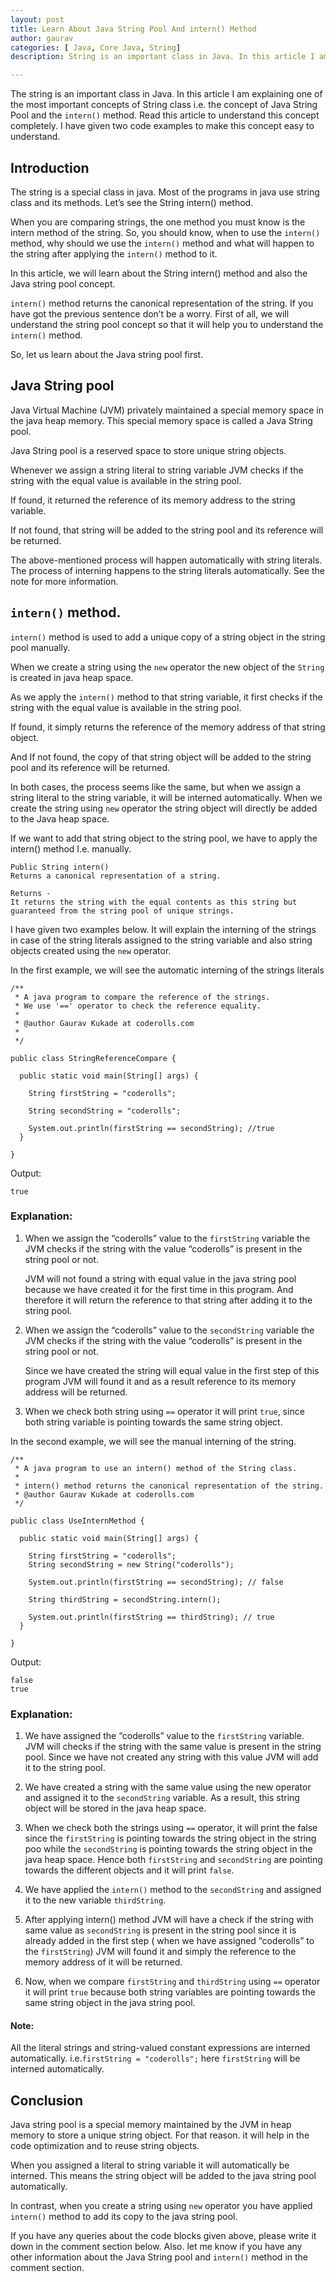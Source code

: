 ```yaml
---
layout: post
title: Learn About Java String Pool And intern() Method
author: gaurav
categories: [ Java, Core Java, String]
description: String is an important class in Java. In this article I am explaining one of the most important concepts of String class i.e. the concept of Java String Pool and the `intern()` method. Read this article to understand this concept completely. 

---
```


The string is an important class in Java. In this article I am explaining one of the most important concepts of String class i.e. the concept of Java String Pool and the `intern()` method. Read this article to understand this concept completely. I have given two code examples to make this concept easy to understand.


## Introduction

The string is a special class in java. Most of the programs in java use string class and its methods. Let’s see the String intern() method.

When you are comparing strings, the one method you must know is the intern method of the string. So, you should know, when to use the `intern()`  method, why should we use the `intern()`  method and what will happen to the string after applying the `intern()`  method to it.

In this article, we will learn about the String intern() method and also the Java string pool concept.

`intern()`  method returns the canonical representation of the string. If you have got the previous sentence don’t be a worry. First of all, we will understand the string pool concept so that it will help you to understand the  `intern()`  method.

So, let us learn about the Java string pool first.

## Java String pool

Java Virtual Machine (JVM) privately maintained a special memory space in the java heap memory. This special memory space is called a Java String pool.

Java String pool is a reserved space to store unique string objects.

Whenever we assign a string literal to string variable JVM checks if the string with the equal value is available in the string pool.

If found, it returned the reference of its memory address to the string variable.

If not found, that string will be added to the string pool and its reference will be returned.

The above-mentioned process will happen automatically with string literals. The process of interning happens to the string literals automatically. See the note for more information.

## `intern()`  method.

`intern()`  method is used to add a unique copy of a string object in the string pool manually.

When we create a string using the  `new`  operator the new object of the  `String`  is created in java heap space.

As we apply the  `intern()`  method to that string variable, it first checks if the string with the equal value is available in the string pool.

If found, it simply returns the reference of the memory address of that string object.

And If not found, the copy of that string object will be added to the string pool and its reference will be returned.

In both cases, the process seems like the same, but when we assign a string literal to the string variable, it will be interned automatically. When we create the string using  `new`  operator the string object will directly be added to the Java heap space.

If we want to add that string object to the string pool, we have to apply the intern() method I.e. manually.

```
Public String intern() 
Returns a canonical representation of a string.

Returns -
It returns the string with the equal contents as this string but guaranteed from the string pool of unique strings.
```

I have given two examples below. It will explain the interning of the strings in case of the string literals assigned to the string variable and also string objects created using the  `new`  operator.

In the first example, we will see the automatic interning of the strings literals

```
/**
 * A java program to compare the reference of the strings.
 * We use '==' operator to check the reference equality.
 * 
 * @author Gaurav Kukade at coderolls.com
 *
 */

public class StringReferenceCompare {

  public static void main(String[] args) {
    
    String firstString = "coderolls";
    
    String secondString = "coderolls";
    
    System.out.println(firstString == secondString); //true
  }

}
```
Output:

```
true
```

### Explanation:

1. When we assign the “coderolls” value to the  `firstString`  variable the JVM checks if the string with the value “coderolls” is present in the string pool or not.

   JVM will not found a string with equal value in the java string pool because we have created it for the first time in this program. And therefore it will return the reference to that string after adding it to the string pool.

2. When we assign the “coderolls” value to the  `secondString`  variable the JVM checks if the string with the value “coderolls” is present in the string pool or not.

   Since we have created the string will equal value in the first step of this program JVM will found it and as a result reference to its memory address will be returned.

3. When we check both string using  `==`  operator it will print  `true`, since both string variable is pointing towards the same string object.

In the second example, we will see the manual interning of the string.

```
/**
 * A java program to use an intern() method of the String class.
 * 
 * intern() method returns the canonical representation of the string.
 * @author Gaurav Kukade at coderolls.com
 */

public class UseInternMethod {

  public static void main(String[] args) {

    String firstString = "coderolls";
    String secondString = new String("coderolls");
    
    System.out.println(firstString == secondString); // false
    
    String thirdString = secondString.intern();
    
    System.out.println(firstString == thirdString); // true
  }

}
```

Output:

```
false
true
```

### Explanation:

1. We have assigned the “coderolls” value to the  `firstString`  variable. JVM will checks if the string with the same value is present in the string pool. Since we have not created any string with this value JVM will add it to the string pool.

2. We have created a string with the same value using the new operator and assigned it to the  `secondString`  variable. As a result, this string object will be stored in the java heap space.

3. When we check both the strings using  `==`  operator, it will print the false since the  `firstString`  is pointing towards the string object in the string poo while the  `secondString`  is pointing towards the string object in the java heap space. Hence both  `firstString` and  `secondString` are pointing towards the different objects and it will print  `false`.

4. We have applied the  `intern()`  method to the  `secondString`  and assigned it to the new variable  `thirdString`.

5. After applying intern() method JVM will have a check if the string with same value as  `secondString`  is present in the string pool since it is already added in the first step ( when we have assigned “coderolls” to the `firstString`) JVM will found it and simply the reference to the memory address of it will be returned.

6. Now, when we compare  `firstString`  and  `thirdString`  using  `==`  operator it will print  `true` because both string variables are pointing towards the same string object in the java string pool.

#### Note:
All the literal strings and string-valued constant expressions are interned automatically. i.e.`firstString = "coderolls";`  here  `firstString`  will be interned automatically.

## Conclusion

Java string pool is a special memory maintained by the JVM in heap memory to store a unique string object. For that reason. it will help in the code optimization and to reuse string objects.

When you assigned a literal to string variable it will automatically be interned. This means the string object will be added to the java string pool automatically.

In contrast, when you create a string using  `new`  operator you have applied `intern()`  method to add its copy to the java string pool.

If you have any queries about the code blocks given above, please write it down in the comment section below. Also. let me know if you have any other information about the Java String pool and  `intern()`  method in the comment section.

